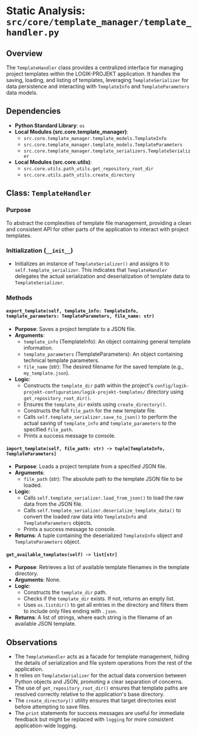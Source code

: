 # Static Analysis: `src/core/template_manager/template_handler.py`

## Overview
The `TemplateHandler` class provides a centralized interface for managing project templates within the LOGIK-PROJEKT application. It handles the saving, loading, and listing of templates, leveraging `TemplateSerializer` for data persistence and interacting with `TemplateInfo` and `TemplateParameters` data models.

## Dependencies
- **Python Standard Library**: `os`
- **Local Modules (src.core.template_manager)**:
    - `src.core.template_manager.template_models.TemplateInfo`
    - `src.core.template_manager.template_models.TemplateParameters`
    - `src.core.template_manager.template_serializers.TemplateSerializer`
- **Local Modules (src.core.utils)**:
    - `src.core.utils.path_utils.get_repository_root_dir`
    - `src.core.utils.path_utils.create_directory`

## Class: `TemplateHandler`

### Purpose
To abstract the complexities of template file management, providing a clean and consistent API for other parts of the application to interact with project templates.

### Initialization (`__init__`)
- Initializes an instance of `TemplateSerializer()` and assigns it to `self.template_serializer`. This indicates that `TemplateHandler` delegates the actual serialization and deserialization of template data to `TemplateSerializer`.

### Methods

#### `export_template(self, template_info: TemplateInfo, template_parameters: TemplateParameters, file_name: str)`
- **Purpose**: Saves a project template to a JSON file.
- **Arguments**:
    - `template_info` (TemplateInfo): An object containing general template information.
    - `template_parameters` (TemplateParameters): An object containing technical template parameters.
    - `file_name` (str): The desired filename for the saved template (e.g., `my_template.json`).
- **Logic**:
    - Constructs the `template_dir` path within the project's `config/logik-projekt-configuration/logik-projekt-templates/` directory using `get_repository_root_dir()`.
    - Ensures the `template_dir` exists using `create_directory()`.
    - Constructs the full `file_path` for the new template file.
    - Calls `self.template_serializer.save_to_json()` to perform the actual saving of `template_info` and `template_parameters` to the specified `file_path`.
    - Prints a success message to console.

#### `import_template(self, file_path: str) -> tuple[TemplateInfo, TemplateParameters]`
- **Purpose**: Loads a project template from a specified JSON file.
- **Arguments**:
    - `file_path` (str): The absolute path to the template JSON file to be loaded.
- **Logic**:
    - Calls `self.template_serializer.load_from_json()` to load the raw data from the JSON file.
    - Calls `self.template_serializer.deserialize_template_data()` to convert the loaded raw data into `TemplateInfo` and `TemplateParameters` objects.
    - Prints a success message to console.
- **Returns**: A tuple containing the deserialized `TemplateInfo` object and `TemplateParameters` object.

#### `get_available_templates(self) -> list[str]`
- **Purpose**: Retrieves a list of available template filenames in the template directory.
- **Arguments**: None.
- **Logic**:
    - Constructs the `template_dir` path.
    - Checks if the `template_dir` exists. If not, returns an empty list.
    - Uses `os.listdir()` to get all entries in the directory and filters them to include only files ending with `.json`.
- **Returns**: A list of strings, where each string is the filename of an available JSON template.

## Observations
- The `TemplateHandler` acts as a facade for template management, hiding the details of serialization and file system operations from the rest of the application.
- It relies on `TemplateSerializer` for the actual data conversion between Python objects and JSON, promoting a clear separation of concerns.
- The use of `get_repository_root_dir()` ensures that template paths are resolved correctly relative to the application's base directory.
- The `create_directory()` utility ensures that target directories exist before attempting to save files.
- The `print` statements for success messages are useful for immediate feedback but might be replaced with `logging` for more consistent application-wide logging.